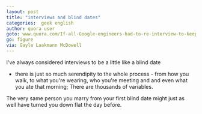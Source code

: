 ```yaml
---
layout: post
title: "interviews and blind dates"
categories:  geek english 
author: quora user
goto: www.quora.com/If-all-Google-engineers-had-to-re-interview-to-keep-their-job-what-percentage-would-succeed
go: figure
via: Gayle Laakmann McDowell
--- 
```

I've always considered interviews to be a little like a blind date
-  there is just so much serendipity to the whole process - 
from how you walk, to what you're wearing, who you're meeting and and even what you  ate that morning; There are thousands of variables.   

The very same person you marry from your first blind date might just as well have turned you down flat the day before.


